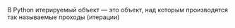 В Python итерируемый объект — это объект, над которым производятся так называемые проходы (итерации)
